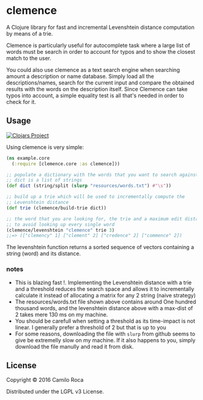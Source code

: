 # clemence

A Clojure library for fast and incremental Levenshtein distance computation by means of a trie.

Clemence is particularly useful for autocomplete task where a large list of words must be search in order to account for typos and to show the closest match to the user.

You could also use clemence as a text search engine when searching amount a description or name database. Simply load all the descriptions/names, search for the current input and compare the obtained results with the words on the description itself. Since Clemence can take typos into account, a simple equality test is all that's needed in order to check for it.

## Usage

[![Clojars Project](http://clojars.org/clemence/latest-version.svg)](http://clojars.org/clemence)

Using clemence is very simple:
```Clojure
(ns example.core
  (:require [clemence.core :as clemence]))

;; populate a dictionary with the words that you want to search against
;; dict is a list of strings
(def dict (string/split (slurp "resources/words.txt") #"\s"))

;; build up a trie which will be used to incrementally compute the
;; Levenshtein distance
(def trie (clemence/build-trie dict))

;; the word that you are looking for, the trie and a maximum edit distance
;; to avoid looking up every single word
(clemence/levenshtein "clemence" trie 3)
;;=> (["clemency" 1] ["clement" 2] ["credence" 2] ["commence" 2])
```
The levenshtein function returns a sorted sequence of vectors containing a string (word) and its distance.

### notes
- This is blazing fast !. Implementing the Levenshtein distance with a trie and a threshold reduces the search space and allows it to incrementally calculate it instead of allocating a matrix for any 2 string (naive strategy)
- The resources/words.txt file shown above contains around One hundred thousand words, and the levenshtein distance above with a max-dist of 2 takes mere 130 ms on my machine.
- You should be carefull when setting a threshold as its time-impact is not linear. I generally prefer a threshold of 2 but that is up to you
- For some reasons, downloading the file with `slurp` from github seems to give be extremelly slow on my machine. If it also happens to you, simply download the file manully and read it from disk.

## License

Copyright © 2016 Camilo Roca

Distributed under the LGPL v3 License.
